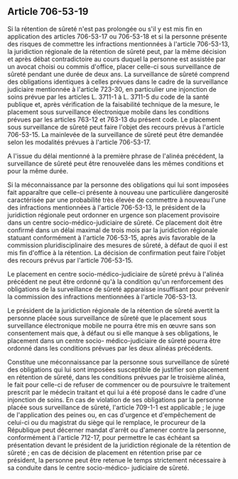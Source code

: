 Article 706-53-19
----
Si la rétention de sûreté n'est pas prolongée ou s'il y est mis fin en
application des articles 706-53-17 ou 706-53-18 et si la personne présente des
risques de commettre les infractions mentionnées à l'article 706-53-13, la
juridiction régionale de la rétention de sûreté peut, par la même décision et
après débat contradictoire au cours duquel la personne est assistée par un
avocat choisi ou commis d'office, placer celle-ci sous surveillance de sûreté
pendant une durée de deux ans. La surveillance de sûreté comprend des
obligations identiques à celles prévues dans le cadre de la surveillance
judiciaire mentionnée à l'article 723-30, en particulier une injonction de soins
prévue par les articles L. 3711-1 à L. 3711-5 du code de la santé publique et,
après vérification de la faisabilité technique de la mesure, le placement sous
surveillance électronique mobile dans les conditions prévues par les articles
763-12 et 763-13 du présent code. Le placement sous surveillance de sûreté peut
faire l'objet des recours prévus à l'article 706-53-15. La mainlevée de la
surveillance de sûreté peut être demandée selon les modalités prévues à
l'article 706-53-17.

A l'issue du délai mentionné à la première phrase de l'alinéa précédent, la
surveillance de sûreté peut être renouvelée dans les mêmes conditions et pour la
même durée.

Si la méconnaissance par la personne des obligations qui lui sont imposées fait
apparaître que celle-ci présente à nouveau une particulière dangerosité
caractérisée par une probabilité très élevée de commettre à nouveau l'une des
infractions mentionnées à l'article 706-53-13, le président de la juridiction
régionale peut ordonner en urgence son placement provisoire dans un centre
socio-médico-judiciaire de sûreté. Ce placement doit être confirmé dans un délai
maximal de trois mois par la juridiction régionale statuant conformément à
l'article 706-53-15, après avis favorable de la commission pluridisciplinaire
des mesures de sûreté, à défaut de quoi il est mis fin d'office à la rétention.
La décision de confirmation peut faire l'objet des recours prévus par l'article
706-53-15.

Le placement en centre socio-médico-judiciaire de sûreté prévu à l'alinéa
précédent ne peut être ordonné qu'à la condition qu'un renforcement des
obligations de la surveillance de sûreté apparaisse insuffisant pour prévenir la
commission des infractions mentionnées à l'article 706-53-13.

Le président de la juridiction régionale de la rétention de sûreté avertit la
personne placée sous surveillance de sûreté que le placement sous surveillance
électronique mobile ne pourra être mis en œuvre sans son consentement mais que,
à défaut ou si elle manque à ses obligations, le placement dans un centre socio-
médico-judiciaire de sûreté pourra être ordonné dans les conditions prévues par
les deux alinéas précédents.

Constitue une méconnaissance par la personne sous surveillance de sûreté des
obligations qui lui sont imposées susceptible de justifier son placement en
rétention de sûreté, dans les conditions prévues par le troisième alinéa, le
fait pour celle-ci de refuser de commencer ou de poursuivre le traitement
prescrit par le médecin traitant et qui lui a été proposé dans le cadre d'une
injonction de soins. En cas de violation de ses obligations par la personne
placée sous surveillance de sûreté, l'article 709-1-1 est applicable ; le juge
de l'application des peines ou, en cas d'urgence et d'empêchement de celui-ci ou
du magistrat du siège qui le remplace, le procureur de la République peut
décerner mandat d'arrêt ou d'amener contre la personne, conformément à l'article
712-17, pour permettre le cas échéant sa présentation devant le président de la
juridiction régionale de la rétention de sûreté ; en cas de décision de
placement en rétention prise par ce président, la personne peut être retenue le
temps strictement nécessaire à sa conduite dans le centre socio-médico-
judiciaire de sûreté.
